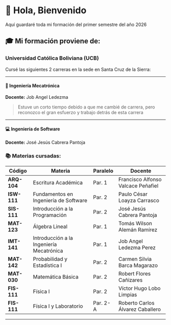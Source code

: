 # 👋 Hola, Bienvenido

Aquí guardaré toda mi formación del primer semestre del año 2026

## 🎓 Mi formación proviene de:

### Universidad Católica Boliviana (UCB)

Cursé las siguientes 2 carreras en la sede en Santa Cruz de la Sierra:

---

#### 🔧 Ingeniería Mecatrónica
**Docente:** Job Angel Ledezma

> Estuve un corto tiempo debido a que me cambié de carrera, pero reconozco el gran esfuerzo y trabajo detrás de esta carrera

---

#### 💻 Ingeniería de Software
**Docente:** José Jesús Cabrera Pantoja

### 📚 Materias cursadas:

| Código | Materia | Paralelo | Docente |
|--------|---------|----------|---------|
| **ARQ-104** | Escritura Académica | Par. 1 | Francisco Alfonso Valcace Peñafiel |
| **ISW-111** | Fundamentos en Ingeniería de Software | Par. 2 | Paulo César Loayza Carrasco |
| **SIS-111** | Introducción a la Programación | Par. 2 | José Jesús Cabrera Pantoja |
| **MAT-123** | Álgebra Lineal | Par. 1 | Tomás Wilson Alemán Ramírez |
| **IMT-141** | Introducción a la Ingeniería Mecatrónica | Par. 1 | Job Angel Ledezma Perez |
| **MAT-142** | Probabilidad y Estadística I | Par. 2 | Carmen Silvia Barca Magarazo |
| **MAT-030** | Matemática Básica | Par. 2 | Robert Flores Cañizares |
| **FIS-111** | Física I | Par. 2 | Víctor Hugo Lobo Limpias |
| **FIS-111** | Física I y Laboratorio | Par. 2-A | Roberto Carlos Álvarez Caballero |

---
